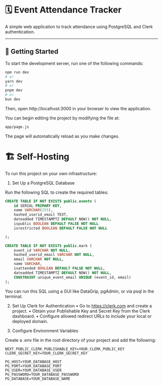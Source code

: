 # 🗓️ Event Attendance Tracker

A simple web application to track attendance using PostgreSQL and Clerk authentication.

---

## 🚀 Getting Started

To start the development server, run one of the following commands:

```bash
npm run dev
# or
yarn dev
# or
pnpm dev
# or
bun dev
```
Then, open http://localhost:3000 in your browser to view the application.

You can begin editing the project by modifying the file at:
```bash
app/page.js
```
The page will automatically reload as you make changes.


# 🏗️ Self-Hosting

To run this project on your own infrastructure:

1. Set Up a PostgreSQL Database

Run the following SQL to create the required tables:
```sql
CREATE TABLE IF NOT EXISTS public.events (
    id SERIAL PRIMARY KEY,
    name VARCHAR(255),
    hashed_userid_email TEXT,
    dateadded TIMESTAMPTZ DEFAULT NOW() NOT NULL,
    ispublic BOOLEAN DEFAULT FALSE NOT NULL
    isrestricted BOOLEAN DEFAULT FALSE NOT NULL

);

CREATE TABLE IF NOT EXISTS public.mark (
    event_id VARCHAR NOT NULL,
    hashed_userid_email VARCHAR NOT NULL,
    email VARCHAR NOT NULL,
    name VARCHAR,
    isattended BOOLEAN DEFAULT FALSE NOT NULL,
    dateadded TIMESTAMPTZ DEFAULT NOW() NOT NULL,
    CONSTRAINT unique_event_email UNIQUE (event_id, email)
);
```
You can run this SQL using a GUI like DataGrip, pgAdmin, or via psql in the terminal.

2. Set Up Clerk for Authentication
	•	Go to https://clerk.com and create a project.
	•	Obtain your Publishable Key and Secret Key from the Clerk dashboard.
	•	Configure allowed redirect URLs to include your local or deployed domain.

3. Configure Environment Variables

Create a .env file in the root directory of your project and add the following:

```env
NEXT_PUBLIC_CLERK_PUBLISHABLE_KEY=YOUR_CLERK_PUBLIC_KEY
CLERK_SECRET_KEY=YOUR_CLERK_SECRET_KEY

PG_HOST=YOUR_DATABASE_HOST
PG_PORT=YOUR_DATABASE_PORT
PG_USER=YOUR_DATABASE_USER
PG_PASSWORD=YOUR_DATABASE_PASSWORD
PG_DATABASE=YOUR_DATABASE_NAME
```

